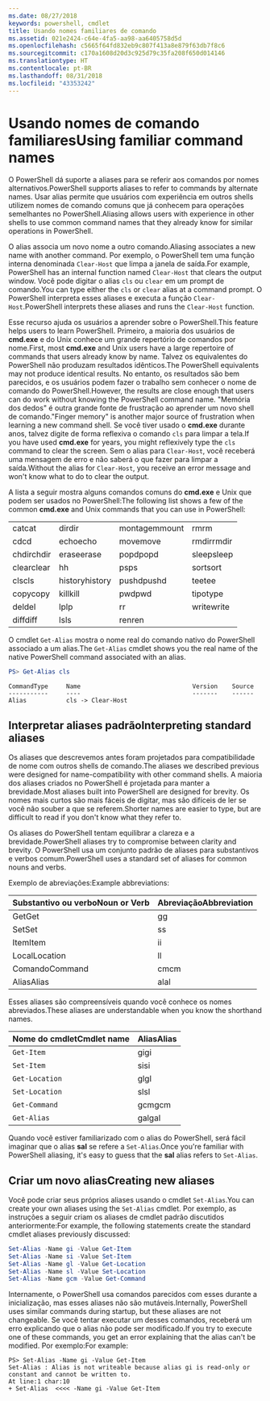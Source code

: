 ```yaml
---
ms.date: 08/27/2018
keywords: powershell, cmdlet
title: Usando nomes familiares de comando
ms.assetid: 021e2424-c64e-4fa5-aa98-aa6405758d5d
ms.openlocfilehash: c5665f64fd832eb9c807f413a8e879f63db7f8c6
ms.sourcegitcommit: c170a1608d20d3c925d79c35fa208f650d014146
ms.translationtype: HT
ms.contentlocale: pt-BR
ms.lasthandoff: 08/31/2018
ms.locfileid: "43353242"
---
```

# <a name="using-familiar-command-names"></a><span data-ttu-id="e3781-103">Usando nomes de comando familiares</span><span class="sxs-lookup"><span data-stu-id="e3781-103">Using familiar command names</span></span>

<span data-ttu-id="e3781-104">O PowerShell dá suporte a aliases para se referir aos comandos por nomes alternativos.</span><span class="sxs-lookup"><span data-stu-id="e3781-104">PowerShell supports aliases to refer to commands by alternate names.</span></span> <span data-ttu-id="e3781-105">Usar alias permite que usuários com experiência em outros shells utilizem nomes de comando comuns que já conhecem para operações semelhantes no PowerShell.</span><span class="sxs-lookup"><span data-stu-id="e3781-105">Aliasing allows users with experience in other shells to use common command names that they already know for similar operations in PowerShell.</span></span>

<span data-ttu-id="e3781-106">O alias associa um novo nome a outro comando.</span><span class="sxs-lookup"><span data-stu-id="e3781-106">Aliasing associates a new name with another command.</span></span> <span data-ttu-id="e3781-107">Por exemplo, o PowerShell tem uma função interna denominada `Clear-Host` que limpa a janela de saída.</span><span class="sxs-lookup"><span data-stu-id="e3781-107">For example, PowerShell has an internal function named `Clear-Host` that clears the output window.</span></span> <span data-ttu-id="e3781-108">Você pode digitar o alias `cls` ou `clear` em um prompt de comando.</span><span class="sxs-lookup"><span data-stu-id="e3781-108">You can type either the `cls` or `clear` alias at a command prompt.</span></span> <span data-ttu-id="e3781-109">O PowerShell interpreta esses aliases e executa a função `Clear-Host`.</span><span class="sxs-lookup"><span data-stu-id="e3781-109">PowerShell interprets these aliases and runs the `Clear-Host` function.</span></span>

<span data-ttu-id="e3781-110">Esse recurso ajuda os usuários a aprender sobre o PowerShell.</span><span class="sxs-lookup"><span data-stu-id="e3781-110">This feature helps users to learn PowerShell.</span></span> <span data-ttu-id="e3781-111">Primeiro, a maioria dos usuários de **cmd.exe** e do Unix conhece um grande repertório de comandos por nome.</span><span class="sxs-lookup"><span data-stu-id="e3781-111">First, most **cmd.exe** and Unix users have a large repertoire of commands that users already know by name.</span></span> <span data-ttu-id="e3781-112">Talvez os equivalentes do PowerShell não produzam resultados idênticos.</span><span class="sxs-lookup"><span data-stu-id="e3781-112">The PowerShell equivalents may not produce identical results.</span></span> <span data-ttu-id="e3781-113">No entanto, os resultados são bem parecidos, e os usuários podem fazer o trabalho sem conhecer o nome de comando do PowerShell.</span><span class="sxs-lookup"><span data-stu-id="e3781-113">However, the results are close enough that users can do work without knowing the PowerShell command name.</span></span> <span data-ttu-id="e3781-114">"Memória dos dedos" é outra grande fonte de frustração ao aprender um novo shell de comando.</span><span class="sxs-lookup"><span data-stu-id="e3781-114">"Finger memory" is another major source of frustration when learning a new command shell.</span></span> <span data-ttu-id="e3781-115">Se você tiver usado o **cmd.exe** durante anos, talvez digite de forma reflexiva o comando `cls` para limpar a tela.</span><span class="sxs-lookup"><span data-stu-id="e3781-115">If you have used **cmd.exe** for years, you might reflexively type the `cls` command to clear the screen.</span></span> <span data-ttu-id="e3781-116">Sem o alias para `Clear-Host`, você receberá uma mensagem de erro e não saberá o que fazer para limpar a saída.</span><span class="sxs-lookup"><span data-stu-id="e3781-116">Without the alias for `Clear-Host`, you receive an error message and won't know what to do to clear the output.</span></span>

<span data-ttu-id="e3781-117">A lista a seguir mostra alguns comandos comuns do **cmd.exe** e Unix que podem ser usados no PowerShell:</span><span class="sxs-lookup"><span data-stu-id="e3781-117">The following list shows a few of the common **cmd.exe** and Unix commands that you can use in PowerShell:</span></span>

|||||
|-|-|-|-|
|<span data-ttu-id="e3781-118">cat</span><span class="sxs-lookup"><span data-stu-id="e3781-118">cat</span></span>|<span data-ttu-id="e3781-119">dir</span><span class="sxs-lookup"><span data-stu-id="e3781-119">dir</span></span>|<span data-ttu-id="e3781-120">montagem</span><span class="sxs-lookup"><span data-stu-id="e3781-120">mount</span></span>|<span data-ttu-id="e3781-121">rm</span><span class="sxs-lookup"><span data-stu-id="e3781-121">rm</span></span>|
|<span data-ttu-id="e3781-122">cd</span><span class="sxs-lookup"><span data-stu-id="e3781-122">cd</span></span>|<span data-ttu-id="e3781-123">echo</span><span class="sxs-lookup"><span data-stu-id="e3781-123">echo</span></span>|<span data-ttu-id="e3781-124">move</span><span class="sxs-lookup"><span data-stu-id="e3781-124">move</span></span>|<span data-ttu-id="e3781-125">rmdir</span><span class="sxs-lookup"><span data-stu-id="e3781-125">rmdir</span></span>|
|<span data-ttu-id="e3781-126">chdir</span><span class="sxs-lookup"><span data-stu-id="e3781-126">chdir</span></span>|<span data-ttu-id="e3781-127">erase</span><span class="sxs-lookup"><span data-stu-id="e3781-127">erase</span></span>|<span data-ttu-id="e3781-128">popd</span><span class="sxs-lookup"><span data-stu-id="e3781-128">popd</span></span>|<span data-ttu-id="e3781-129">sleep</span><span class="sxs-lookup"><span data-stu-id="e3781-129">sleep</span></span>|
|<span data-ttu-id="e3781-130">clear</span><span class="sxs-lookup"><span data-stu-id="e3781-130">clear</span></span>|<span data-ttu-id="e3781-131">h</span><span class="sxs-lookup"><span data-stu-id="e3781-131">h</span></span>|<span data-ttu-id="e3781-132">ps</span><span class="sxs-lookup"><span data-stu-id="e3781-132">ps</span></span>|<span data-ttu-id="e3781-133">sort</span><span class="sxs-lookup"><span data-stu-id="e3781-133">sort</span></span>|
|<span data-ttu-id="e3781-134">cls</span><span class="sxs-lookup"><span data-stu-id="e3781-134">cls</span></span>|<span data-ttu-id="e3781-135">history</span><span class="sxs-lookup"><span data-stu-id="e3781-135">history</span></span>|<span data-ttu-id="e3781-136">pushd</span><span class="sxs-lookup"><span data-stu-id="e3781-136">pushd</span></span>|<span data-ttu-id="e3781-137">tee</span><span class="sxs-lookup"><span data-stu-id="e3781-137">tee</span></span>|
|<span data-ttu-id="e3781-138">copy</span><span class="sxs-lookup"><span data-stu-id="e3781-138">copy</span></span>|<span data-ttu-id="e3781-139">kill</span><span class="sxs-lookup"><span data-stu-id="e3781-139">kill</span></span>|<span data-ttu-id="e3781-140">pwd</span><span class="sxs-lookup"><span data-stu-id="e3781-140">pwd</span></span>|<span data-ttu-id="e3781-141">tipo</span><span class="sxs-lookup"><span data-stu-id="e3781-141">type</span></span>|
|<span data-ttu-id="e3781-142">del</span><span class="sxs-lookup"><span data-stu-id="e3781-142">del</span></span>|<span data-ttu-id="e3781-143">lp</span><span class="sxs-lookup"><span data-stu-id="e3781-143">lp</span></span>|<span data-ttu-id="e3781-144">r</span><span class="sxs-lookup"><span data-stu-id="e3781-144">r</span></span>|<span data-ttu-id="e3781-145">write</span><span class="sxs-lookup"><span data-stu-id="e3781-145">write</span></span>|
|<span data-ttu-id="e3781-146">diff</span><span class="sxs-lookup"><span data-stu-id="e3781-146">diff</span></span>|<span data-ttu-id="e3781-147">ls</span><span class="sxs-lookup"><span data-stu-id="e3781-147">ls</span></span>|<span data-ttu-id="e3781-148">ren</span><span class="sxs-lookup"><span data-stu-id="e3781-148">ren</span></span>||

<span data-ttu-id="e3781-149">O cmdlet `Get-Alias` mostra o nome real do comando nativo do PowerShell associado a um alias.</span><span class="sxs-lookup"><span data-stu-id="e3781-149">The `Get-Alias` cmdlet shows you the real name of the native PowerShell command associated with an alias.</span></span>

```powershell
PS> Get-Alias cls
```

```Output
CommandType     Name                               Version    Source
-----------     ----                               -------    ------
Alias           cls -> Clear-Host
```

## <a name="interpreting-standard-aliases"></a><span data-ttu-id="e3781-150">Interpretar aliases padrão</span><span class="sxs-lookup"><span data-stu-id="e3781-150">Interpreting standard aliases</span></span>

<span data-ttu-id="e3781-151">Os aliases que descrevemos antes foram projetados para compatibilidade de nome com outros shells de comando.</span><span class="sxs-lookup"><span data-stu-id="e3781-151">The aliases we described previous were designed for name-compatibility with other command shells.</span></span>
<span data-ttu-id="e3781-152">A maioria dos aliases criados no PowerShell é projetada para manter a brevidade.</span><span class="sxs-lookup"><span data-stu-id="e3781-152">Most aliases built into PowerShell are designed for brevity.</span></span> <span data-ttu-id="e3781-153">Os nomes mais curtos são mais fáceis de digitar, mas são difíceis de ler se você não souber a que se referem.</span><span class="sxs-lookup"><span data-stu-id="e3781-153">Shorter names are easier to type, but are difficult to read if you don't know what they refer to.</span></span>

<span data-ttu-id="e3781-154">Os aliases do PowerShell tentam equilibrar a clareza e a brevidade.</span><span class="sxs-lookup"><span data-stu-id="e3781-154">PowerShell aliases try to compromise between clarity and brevity.</span></span> <span data-ttu-id="e3781-155">O PowerShell usa um conjunto padrão de aliases para substantivos e verbos comum.</span><span class="sxs-lookup"><span data-stu-id="e3781-155">PowerShell uses a standard set of aliases for common nouns and verbs.</span></span>

<span data-ttu-id="e3781-156">Exemplo de abreviações:</span><span class="sxs-lookup"><span data-stu-id="e3781-156">Example abbreviations:</span></span>

| <span data-ttu-id="e3781-157">Substantivo ou verbo</span><span class="sxs-lookup"><span data-stu-id="e3781-157">Noun or Verb</span></span> | <span data-ttu-id="e3781-158">Abreviação</span><span class="sxs-lookup"><span data-stu-id="e3781-158">Abbreviation</span></span> |
|--------------|--------------|
| <span data-ttu-id="e3781-159">Get</span><span class="sxs-lookup"><span data-stu-id="e3781-159">Get</span></span>          | <span data-ttu-id="e3781-160">g</span><span class="sxs-lookup"><span data-stu-id="e3781-160">g</span></span>            |
| <span data-ttu-id="e3781-161">Set</span><span class="sxs-lookup"><span data-stu-id="e3781-161">Set</span></span>          | <span data-ttu-id="e3781-162">s</span><span class="sxs-lookup"><span data-stu-id="e3781-162">s</span></span>            |
| <span data-ttu-id="e3781-163">Item</span><span class="sxs-lookup"><span data-stu-id="e3781-163">Item</span></span>         | <span data-ttu-id="e3781-164">i</span><span class="sxs-lookup"><span data-stu-id="e3781-164">i</span></span>            |
| <span data-ttu-id="e3781-165">Local</span><span class="sxs-lookup"><span data-stu-id="e3781-165">Location</span></span>     | <span data-ttu-id="e3781-166">l</span><span class="sxs-lookup"><span data-stu-id="e3781-166">l</span></span>            |
| <span data-ttu-id="e3781-167">Comando</span><span class="sxs-lookup"><span data-stu-id="e3781-167">Command</span></span>      | <span data-ttu-id="e3781-168">cm</span><span class="sxs-lookup"><span data-stu-id="e3781-168">cm</span></span>           |
| <span data-ttu-id="e3781-169">Alias</span><span class="sxs-lookup"><span data-stu-id="e3781-169">Alias</span></span>        | <span data-ttu-id="e3781-170">al</span><span class="sxs-lookup"><span data-stu-id="e3781-170">al</span></span>           |

<span data-ttu-id="e3781-171">Esses aliases são compreensíveis quando você conhece os nomes abreviados.</span><span class="sxs-lookup"><span data-stu-id="e3781-171">These aliases are understandable when you know the shorthand names.</span></span>

| <span data-ttu-id="e3781-172">Nome do cmdlet</span><span class="sxs-lookup"><span data-stu-id="e3781-172">Cmdlet name</span></span>    | <span data-ttu-id="e3781-173">Alias</span><span class="sxs-lookup"><span data-stu-id="e3781-173">Alias</span></span> |
|----------------|-------|
| `Get-Item `    | <span data-ttu-id="e3781-174">gi</span><span class="sxs-lookup"><span data-stu-id="e3781-174">gi</span></span>    |
| `Set-Item`     | <span data-ttu-id="e3781-175">si</span><span class="sxs-lookup"><span data-stu-id="e3781-175">si</span></span>    |
| `Get-Location` | <span data-ttu-id="e3781-176">gl</span><span class="sxs-lookup"><span data-stu-id="e3781-176">gl</span></span>    |
| `Set-Location` | <span data-ttu-id="e3781-177">sl</span><span class="sxs-lookup"><span data-stu-id="e3781-177">sl</span></span>    |
| `Get-Command`  | <span data-ttu-id="e3781-178">gcm</span><span class="sxs-lookup"><span data-stu-id="e3781-178">gcm</span></span>   |
| `Get-Alias`    | <span data-ttu-id="e3781-179">gal</span><span class="sxs-lookup"><span data-stu-id="e3781-179">gal</span></span>   |

<span data-ttu-id="e3781-180">Quando você estiver familiarizado com o alias do PowerShell, será fácil imaginar que o alias **sal** se refere a `Set-Alias`.</span><span class="sxs-lookup"><span data-stu-id="e3781-180">Once you're familiar with PowerShell aliasing, it's easy to guess that the **sal** alias refers to `Set-Alias`.</span></span>

## <a name="creating-new-aliases"></a><span data-ttu-id="e3781-181">Criar um novo alias</span><span class="sxs-lookup"><span data-stu-id="e3781-181">Creating new aliases</span></span>

<span data-ttu-id="e3781-182">Você pode criar seus próprios aliases usando o cmdlet `Set-Alias`.</span><span class="sxs-lookup"><span data-stu-id="e3781-182">You can create your own aliases using the `Set-Alias` cmdlet.</span></span> <span data-ttu-id="e3781-183">Por exemplo, as instruções a seguir criam os aliases de cmdlet padrão discutidos anteriormente:</span><span class="sxs-lookup"><span data-stu-id="e3781-183">For example, the following statements create the standard cmdlet aliases previously discussed:</span></span>

```powershell
Set-Alias -Name gi -Value Get-Item
Set-Alias -Name si -Value Set-Item
Set-Alias -Name gl -Value Get-Location
Set-Alias -Name sl -Value Set-Location
Set-Alias -Name gcm -Value Get-Command
```

<span data-ttu-id="e3781-184">Internamente, o PowerShell usa comandos parecidos com esses durante a inicialização, mas esses aliases não são mutáveis.</span><span class="sxs-lookup"><span data-stu-id="e3781-184">Internally, PowerShell uses similar commands during startup, but these aliases are not changeable.</span></span>
<span data-ttu-id="e3781-185">Se você tentar executar um desses comandos, receberá um erro explicando que o alias não pode ser modificado.</span><span class="sxs-lookup"><span data-stu-id="e3781-185">If you try to execute one of these commands, you get an error explaining that the alias can't be modified.</span></span> <span data-ttu-id="e3781-186">Por exemplo:</span><span class="sxs-lookup"><span data-stu-id="e3781-186">For example:</span></span>

```
PS> Set-Alias -Name gi -Value Get-Item
Set-Alias : Alias is not writeable because alias gi is read-only or constant and cannot be written to.
At line:1 char:10
+ Set-Alias  <<<< -Name gi -Value Get-Item
```